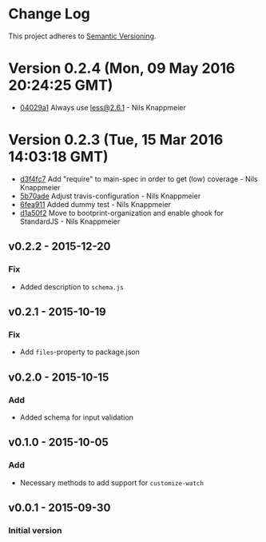# Change Log

This project adheres to [Semantic Versioning](http://semver.org/).

<a name="current-release"></a>
# Version 0.2.4 (Mon, 09 May 2016 20:24:25 GMT)

* [04029a1](https://github.com/bootprint/customize-engine-less/commit/04029a1) Always use less@2.6.1 - Nils Knappmeier

# Version 0.2.3 (Tue, 15 Mar 2016 14:03:18 GMT)

* [d3f4fc7](https://github.com/bootprint/customize-engine-less/commit/d3f4fc7) Add "require" to main-spec in order to get (low) coverage - Nils Knappmeier
* [5b70ade](https://github.com/bootprint/customize-engine-less/commit/5b70ade) Adjust travis-configuration - Nils Knappmeier
* [6fea911](https://github.com/bootprint/customize-engine-less/commit/6fea911) Added dummy test - Nils Knappmeier
* [d1a50f2](https://github.com/bootprint/customize-engine-less/commit/d1a50f2) Move to bootprint-organization and enable ghook for StandardJS - Nils Knappmeier

## v0.2.2 - 2015-12-20
### Fix

* Added description to `schema.js`

## v0.2.1 - 2015-10-19
### Fix

* Add `files`-property to package.json

## v0.2.0 - 2015-10-15
### Add

* Added schema for input validation

## v0.1.0 - 2015-10-05 
### Add

* Necessary methods to add support for `customize-watch`

## v0.0.1 - 2015-09-30
### Initial version
